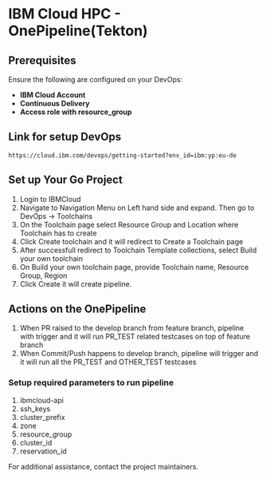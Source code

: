 
# IBM Cloud HPC - OnePipeline(Tekton)

## Prerequisites

Ensure the following are configured on your DevOps:

- **IBM Cloud Account**
- **Continuous Delivery**
- **Access role with resource_group**

## Link for setup DevOps
```
https://cloud.ibm.com/devops/getting-started?env_id=ibm:yp:eu-de
```

## Set up Your Go Project

1. Login to IBMCloud
2. Navigate to Navigation Menu on Left hand side and expand. Then go to DevOps → Toolchains
3. On the Toolchain page select Resource Group and Location where Toolchain has to create
4. Click Create toolchain and it will redirect to Create a Toolchain page
5. After successfull redirect to Toolchain Template collections, select Build your own toolchain
6. On Build your own toolchain page, provide Toolchain name, Resource Group, Region
7. Click Create it will create pipeline.

## Actions on the OnePipeline

1. When PR raised to the develop branch from feature branch, pipeline with trigger and it will run PR_TEST related testcases on top of feature branch
2. When Commit/Push happens to develop branch, pipeline will trigger and it will run all the PR_TEST and OTHER_TEST testcases

### Setup required parameters to run pipeline

1. ibmcloud-api
2. ssh_keys
3. cluster_prefix
4. zone
5. resource_group
6. cluster_id
7. reservation_id

For additional assistance, contact the project maintainers.
